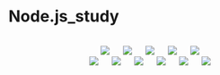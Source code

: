 # Node.js_study

<p align="center">
 <br/>
 <img src="https://img.shields.io/badge/-Node.js-339933?style=flat&logo=Node.js&logoColor=white" style="height : auto; margin-left : 10px; margin-right : 10px;"/>
 <img src="https://img.shields.io/badge/-JavaScript-F7DF1E?style=flat&logo=JavaScript&logoColor=white" style="height : auto; margin-left : 10px; margin-right : 10px;"//>
 <img src="https://img.shields.io/badge/-HTML-E34F26?style=flat&logo=HTML5&logoColor=white" style="height : auto; margin-left : 10px; margin-right : 10px;"//>
 <img src="https://img.shields.io/badge/-MySQL-4479A1?style=flat&logo=MySQL&logoColor=white" style="height : auto; margin-left : 10px; margin-right : 10px;"//>
 <img src="https://img.shields.io/badge/-Express-000000?style=flat&logo=Express&logoColor=white" style="height : auto; margin-left : 10px; margin-right : 10px;"//>
 <br>
 <img src="https://img.shields.io/badge/-PM2-2B037A?style=flat&logo=PM2&logoColor=white" style="height : auto; margin-left : 10px; margin-right : 10px;"//>
 <img src="https://img.shields.io/badge/-npm-CB3837?style=flat&logo=npm&logoColor=white" style="height : auto; margin-left : 10px; margin-right : 10px;"//>
 <img src="https://img.shields.io/badge/-Amazon AWS-232F3E?style=flat&logo=Amazon AWS&logoColor=white" style="height : auto; margin-left : 10px; margin-right : 10px;"//>
 <img src="https://img.shields.io/badge/-Ubuntu-E95420?style=flat&logo=Ubuntu&logoColor=white" style="height : auto; margin-left : 10px; margin-right : 10px;"//>
 <img src="https://img.shields.io/badge/-Visual Studio Code-007ACC?style=flat&logo=Visual Studio Code&logoColor=white" style="height : auto; margin-left : 10px; margin-right : 10px;"//>
 <img src="https://img.shields.io/badge/-GitHub-181717?style=flat&logo=GitHub&logoColor=white" style="height : auto; margin-left : 10px; margin-right : 10px;"//>
</p>
    
